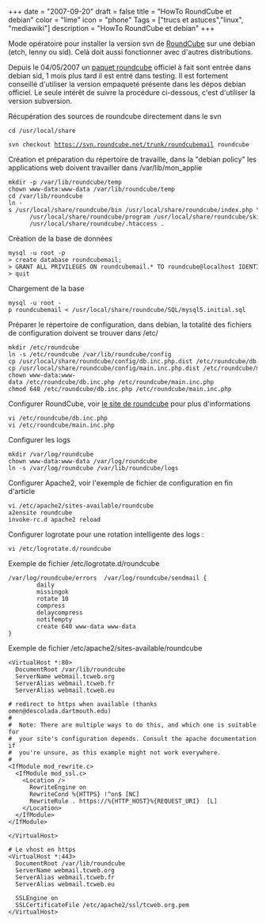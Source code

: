 +++
date = "2007-09-20"
draft = false
title = "HowTo RoundCube et debian"
color = "lime"
icon = "phone"
Tags = ["trucs et astuces","linux", "mediawiki"]
description = "HowTo RoundCube et debian"
+++

Mode opératoire pour installer la version svn de
[RoundCube](http://roundcube.net/) sur une debian (etch, lenny ou sid).
Celà doit aussi fonctionner avec d'autres distributions.

Depuis le 04/05/2007 un [paquet
roundcube](http://packages.debian.org/roundcube) officiel à fait sont
entrée dans debian sid, 1 mois plus tard il est entré dans testing. Il
est fortement conseillé d'utiliser la version empaqueté présente dans
les dépos debian officiel. Le seule intérêt de suivre la procédure
ci-dessous, c'est d'utiliser la version subversion.

Récupération des sources de roundcube directement dans le svn

    cd /usr/local/share
`svn checkout `[`https://svn.roundcube.net/trunk/roundcubemail`](https://svn.roundcube.net/trunk/roundcubemail)` roundcube`

Création et préparation du répertoire de travaille, dans la "debian
policy" les applications web doivent travailler dans
/var/lib/mon\_applie

    mkdir -p /var/lib/roundcube/temp
    chown www-data:www-data /var/lib/roundcube/temp
    cd /var/lib/roundcube
    ln -s /usr/local/share/roundcube/bin /usr/local/share/roundcube/index.php \
          /usr/local/share/roundcube/program /usr/local/share/roundcube/skins \
          /usr/local/share/roundcube/.htaccess .

Création de la base de données

    mysql -u root -p
    > create database roundcubemail;
    > GRANT ALL PRIVILEGES ON roundcubemail.* TO roundcube@localhost IDENTIFIED BY 'password';
    > quit

Chargement de la base

    mysql -u root -p roundcubemail < /usr/local/share/roundcube/SQL/mysql5.initial.sql

Préparer le répertoire de configuration, dans debian, la totalité des
fichiers de configuration doivent se trouver dans /etc/

    mkdir /etc/roundcube
    ln -s /etc/roundcube /var/lib/roundcube/config
    cp /usr/local/share/roundcube/config/db.inc.php.dist /etc/roundcube/db.inc.php
    cp /usr/local/share/roundcube/config/main.inc.php.dist /etc/roundcube/main.inc.php
    chown www-data:www-data /etc/roundcube/db.inc.php /etc/roundcube/main.inc.php
    chmod 640 /etc/roundcube/db.inc.php /etc/roundcube/main.inc.php

Configurer RoundCube, voir [le site de
roundcube](http://trac.roundcube.net/trac.cgi/wiki/Howto_Install) pour
plus d'informations

    vi /etc/roundcube/db.inc.php
    vi /etc/roundcube/main.inc.php

Configurer les logs

    mkdir /var/log/roundcube
    chown www-data:www-data /var/log/roundcube
    ln -s /var/log/roundcube /var/lib/roundcube/logs

Configurer Apache2, voir l'exemple de fichier de configuration en fin
d'article

    vi /etc/apache2/sites-available/roundcube
    a2ensite roundcube
    invoke-rc.d apache2 reload

Configurer logrotate pour une rotation intelligente des logs :

    vi /etc/logrotate.d/roundcube

Exemple de fichier /etc/logrotate.d/roundcube

    /var/log/roundcube/errors  /var/log/roundcube/sendmail {
            daily
            missingok
            rotate 10
            compress
            delaycompress
            notifempty
            create 640 www-data www-data
    }

Exemple de fichier /etc/apache2/sites-available/roundcube

    <VirtualHost *:80>
      DocumentRoot /var/lib/roundcube
      ServerName webmail.tcweb.org
      ServerAlias webmail.tcweb.fr
      ServerAlias webmail.tcweb.eu

    # redirect to https when available (thanks omen@descolada.dartmouth.edu)
    #
    #  Note: There are multiple ways to do this, and which one is suitable for
    #  your site's configuration depends. Consult the apache documentation if
    #  you're unsure, as this example might not work everywhere.
    #
    <IfModule mod_rewrite.c>
      <IfModule mod_ssl.c>
        <Location />
          RewriteEngine on
          RewriteCond %{HTTPS} !^on$ [NC]
          RewriteRule . https://%{HTTP_HOST}%{REQUEST_URI}  [L]
        </Location>
      </IfModule>
    </IfModule>

    </VirtualHost>

    # Le vhost en https
    <VirtualHost *:443>
      DocumentRoot /var/lib/roundcube
      ServerName webmail.tcweb.org
      ServerAlias webmail.tcweb.fr
      ServerAlias webmail.tcweb.eu

      SSLEngine on
      SSLCertificateFile /etc/apache2/ssl/tcweb.org.pem
    </VirtualHost>
